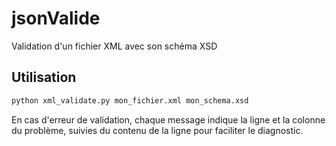 # jsonValide
Validation d'un fichier XML avec son schéma XSD

## Utilisation

```bash
python xml_validate.py mon_fichier.xml mon_schema.xsd
```

En cas d'erreur de validation, chaque message indique la ligne et la colonne
du problème, suivies du contenu de la ligne pour faciliter le diagnostic.

